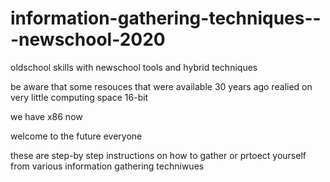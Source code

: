 # information-gathering-techniques---newschool-2020
oldschool skills with newschool tools and hybrid techniques

be aware that some resouces that were available 30 years ago realied on very little computing space 16-bit

we have x86 now

welcome to the future everyone

these are step-by step instructions on how to gather or prtoect yourself from various information gathering techniwues

